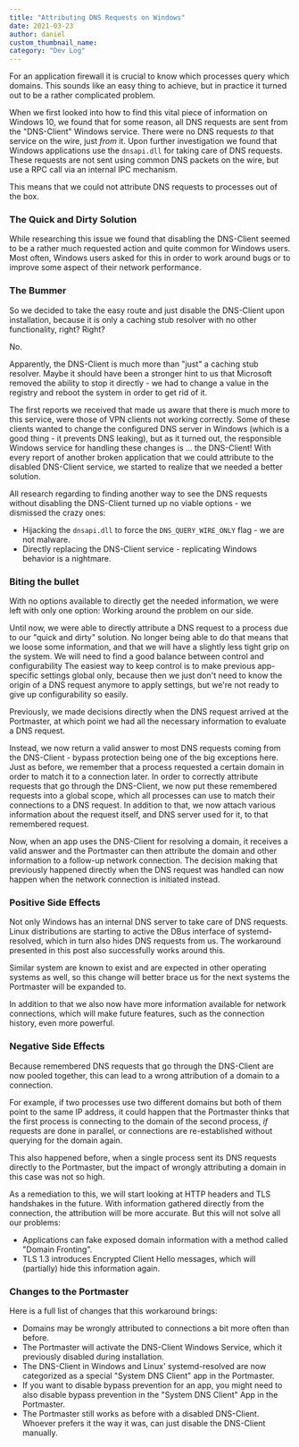 ```yaml
---
title: "Attributing DNS Requests on Windows"
date: 2021-03-23
author: daniel
custom_thumbnail_name:
category: "Dev Log"
---
```


For an application firewall it is crucial to know which processes query which domains.
This sounds like an easy thing to achieve, but in practice it turned out to be a rather complicated problem.

When we first looked into how to find this vital piece of information on Windows 10, we found that for some reason, all DNS requests are sent from the "DNS-Client" Windows service.
There were no DNS requests _to_ that service on the wire, just _from_ it.
Upon further investigation we found that Windows applications use the `dnsapi.dll` for taking care of DNS requests.
These requests are not sent using common DNS packets on the wire, but use a RPC call via an internal IPC mechanism.

This means that we could not attribute DNS requests to processes out of the box.

### The Quick and Dirty Solution

While researching this issue we found that disabling the DNS-Client seemed to be a rather much requested action and quite common for Windows users.
Most often, Windows users asked for this in order to work around bugs or to improve some aspect of their network performance.


### The Bummer
So we decided to take the easy route and just disable the DNS-Client upon installation, because it is only a caching stub resolver with no other functionality, right? Right?

No.

Apparently, the DNS-Client is much more than "just" a caching stub resolver.
Maybe it should have been a stronger hint to us that Microsoft removed the ability to stop it directly - we had to change a value in the registry and reboot the system in order to get rid of it.

The first reports we received that made us aware that there is much more to this service, were those of VPN clients not working correctly.
Some of these clients wanted to change the configured DNS server in Windows (which is a good thing - it prevents DNS leaking), but as it turned out, the responsible Windows service for handling these changes is ... the DNS-Client!
With every report of another broken application that we could attribute to the disabled DNS-Client service, we started to realize that we needed a better solution.

All research regarding to finding another way to see the DNS requests without disabling the DNS-Client turned up no viable options - we dismissed the crazy ones:
- Hijacking the `dnsapi.dll` to force the `DNS_QUERY_WIRE_ONLY` flag - we are not malware.
- Directly replacing the DNS-Client service - replicating Windows behavior is a nightmare.

### Biting the bullet

With no options available to directly get the needed information, we were left with only one option: Working around the problem on our side.

Until now, we were able to directly attribute a DNS request to a process due to our "quick and dirty" solution.
No longer being able to do that means that we loose some information, and that we will have a slightly less tight grip on the system.
We will need to find a good balance between control and configurability
The easiest way to keep control is to make previous app-specific settings global only, because then we just don't need to know the origin of a DNS request anymore to apply settings, but we're not ready to give up configurability so easily.

Previously, we made decisions directly when the DNS request arrived at the Portmaster, at which point we had all the necessary information to evaluate a DNS request.

Instead, we now return a valid answer to most DNS requests coming from the DNS-Client - bypass protection being one of the big exceptions here. Just as before, we remember that a process requested a certain domain in order to match it to a connection later. In order to correctly attribute requests that go through the DNS-Client, we now put these remembered requests into a global scope, which all processes can use to match their connections to a DNS request. In addition to that, we now attach various information about the request itself, and DNS server used for it, to that remembered request.

Now, when an app uses the DNS-Client for resolving a domain, it receives a valid answer and the Portmaster can then attribute the domain and other information to a follow-up network connection. The decision making that previously happened directly when the DNS request was handled can now happen when the network connection is initiated instead.

### Positive Side Effects

Not only Windows has an internal DNS server to take care of DNS requests. Linux distributions are starting to active the DBus interface of systemd-resolved, which in turn also hides DNS requests from us. The workaround presented in this post also successfully works around this.

Similar system are known to exist and are expected in other operating systems as well, so this change will better brace us for the next systems the Portmaster will be expanded to.

In addition to that we also now have more information available for network connections, which will make future features, such as the connection history, even more powerful.

### Negative Side Effects

Because remembered DNS requests that go through the DNS-Client are now pooled together, this can lead to a wrong attribution of a domain to a connection.

For example, if two processes use two different domains but both of them point to the same IP address, it could happen that the Portmaster thinks that the first process is connecting to the domain of the second process, _if_ requests are done in parallel, or connections are re-established without querying for the domain again.

This also happened before, when a single process sent its DNS requests directly to the Portmaster, but the impact of wrongly attributing a domain in this case was not so high.

As a remediation to this, we will start looking at HTTP headers and TLS handshakes in the future. With information gathered directly from the connection, the attribution will be more accurate.
But this will not solve all our problems:
- Applications can fake exposed domain information with a method called "Domain Fronting".
- TLS 1.3 introduces Encrypted Client Hello messages, which will (partially) hide this information again.

### Changes to the Portmaster

Here is a full list of changes that this workaround brings:
- Domains may be wrongly attributed to connections a bit more often than before.
- The Portmaster will activate the DNS-Client Windows Service, which it previously disabled during installation.
- The DNS-Client in Windows and Linux' systemd-resolved are now categorized as a special "System DNS Client" app in the Portmaster.
- If you want to disable bypass prevention for an app, you might need to also disable bypass prevention in the "System DNS Client" App in the Portmaster.
- The Portmaster still works as before with a disabled DNS-Client. Whoever prefers it the way it was, can just disable the DNS-Client manually.
